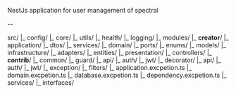 NestJs application for user management of spectral

--

src/
  |_ config/
  |_ core/
  |_ utils/
    |_ health/
    |_ logging/
  |_ modules/
    |_ **creator**/
      |_ application/
        |_ dtos/
        |_ services/
      |_ domain/
        |_ ports/
        |_ enums/
        |_ models/
      |_ infrastructure/
        |_ adapters/
        |_ entities/
      |_ presentation/
        |_ controllers/
    |_ **contrib**/
  |_ common/
    |_ guard/
      |_ api/
      |_ auth/
      |_ jwt/
    |_ decorator/
      |_ api/
      |_ auth/
      |_ jwt/
    |_ exception/
      |_ filters/
      |_ application.excpetion.ts
      |_ domain.excpetion.ts
      |_ database.excpetion.ts
      |_ dependency.excpetion.ts
    |_ services/
    |_ interfaces/